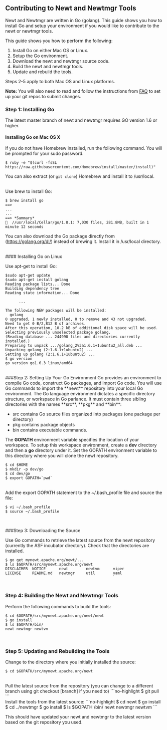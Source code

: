 ## Contributing to Newt and Newtmgr Tools
Newt and Newtmgr are written in Go (golang). This guide shows you how to install Go and setup your environment if
you would like to contribute to the newt or newtmgr tools.

This guide shows you how to perform the following:

1. Install Go on either Mac OS or Linux.
2. Setup the Go environment.
3. Download the newt and newtmgr source code.
4. Build the newt and newtmgr tools.
5. Update and rebuild the tools. 

Steps 2-5 apply to both Mac OS and Linux platforms.

**Note:** You will also need to read and follow the instructions from [FAQ](/faq/answers/) to set up your git repos to submit changes.


### Step 1: Installing Go 
The latest master branch of newt and newtmgr requires GO version 1.6 or higher.
<br>
#### Installing Go on Mac OS X

If you do not have Homebrew installed, run the following command. You will be prompted for your sudo password.

```no-highlight
$ ruby -e "$(curl -fsSL https://raw.githubusercontent.com/Homebrew/install/master/install)"
```
You can also extract (or `git clone`) Homebrew and install it to /usr/local.

<br>
Use brew to install Go:
     
```no-highlight
$ brew install go
==> 
...
... 
==> *Summary*
🍺  //usr/local/Cellar/go/1.8.1: 7,030 files, 281.8MB, built in 1 minute 12 seconds
```
You can also download the Go package directly from (https://golang.org/dl/) instead of brewing it. Install it in /usr/local directory.

<br>
#### Installing Go on Linux

Use apt-get to install Go: 
```no-highlight
$sudo apt-get update
$sudo apt-get install golang 
Reading package lists... Done
Building dependency tree       
Reading state information... Done

      ...

The following NEW packages will be installed:
  golang
0 upgraded, 1 newly installed, 0 to remove and 43 not upgraded.
Need to get 0 B/2,812 B of archives.
After this operation, 10.2 kB of additional disk space will be used.
Selecting previously unselected package golang.
(Reading database ... 244990 files and directories currently installed.)
Preparing to unpack .../golang_2%3a1.6.1+1ubuntu2_all.deb ...
Unpacking golang (2:1.6.1+1ubuntu2) ...
Setting up golang (2:1.6.1+1ubuntu2) ...
$ go version
go version go1.6.3 linux/amd64
```
<br>
###Step 2: Setting Up Your Go Environment 
Go provides an environment to compile Go code, construct Go packages,  and import Go code.  You will use Go commands to import the **newt** repository into your local Go environment.  The Go language environment dictates a specific directory structure, or workspace in Go parlance. It must contain three sibling directories with the names **src**, **pkg** and **bin**: 

* src contains Go source files organized into packages (one package per directory)
* pkg contains package objects
* bin contains executable commands.

The **GOPATH** environment variable specifies the location of your workspace. To setup this workspace environment, create a **dev** directory and then a **go** directory under it. Set the GOPATH environment variable to this directory where you will clone the newt repository.
    
```no-highlight
$ cd $HOME
$ mkdir -p dev/go  
$ cd dev/go
$ export GOPATH=`pwd`
```
<br>
Add the export GOPATH statement to the ~/.bash_profile file and source the file:

```no-highlight
$ vi ~/.bash_profile
$ source ~/.bash_profile
```

<br>


###Step 3: Downloading the Source

Use Go commands to retrieve the latest source from the newt repository (currently the ASF incubator directory). Check that the directories are installed.

```no-highlight
$ go get mynewt.apache.org/newt/...
$ ls $GOPATH/src/mynewt.apache.org/newt
DISCLAIMER	NOTICE		newt		newtvm      viper
LICENSE		README.md	newtmgr		util        yaml
```

<br>

### Step 4: Building the Newt and Newtmgr Tools
Perform the following commands to build the tools:
```no-highlight
$ cd $GOPATH/src/mynewt.apache.org/newt/newt
$ go install
$ ls $GOPATH/bin/
newt newtmgr newtvm
```

<br>

### Step 5: Updating and Rebuilding the Tools
Change to the directory where you initially installed the source: 

```no-highlight
$ cd $GOPATH/src/mynewt.apache.org/newt
```
<br>
Pull the latest source from the repository (you can change to a different branch using git checkout [branch] if you need to)
```no-highlight
$ git pull
```
<br>
Install the tools from the latest source:
```no-highlight
$ cd newt
$ go install
$ cd ../newtmgr
$ go install
$ ls $GOPATH /bin/
newt newtmgr newtvm
```

This should have updated your newt and newtmgr to the latest version based on the git repository you used.

